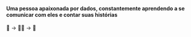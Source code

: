 #### Uma pessoa apaixonada por dados, constantemente aprendendo a se comunicar com eles e contar suas histórias 
🎲 → 👩🏼 → 📝
